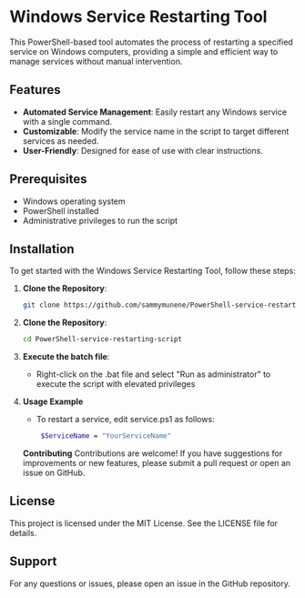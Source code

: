 # Windows Service Restarting Tool

This PowerShell-based tool automates the process of restarting a specified service on Windows computers, providing a simple and efficient way to manage services without manual intervention.

## Features

- **Automated Service Management**: Easily restart any Windows service with a single command.
- **Customizable**: Modify the service name in the script to target different services as needed.
- **User-Friendly**: Designed for ease of use with clear instructions.

## Prerequisites

- Windows operating system
- PowerShell installed
- Administrative privileges to run the script

## Installation

To get started with the Windows Service Restarting Tool, follow these steps:

1. **Clone the Repository**:
   ```bash
   git clone https://github.com/sammymunene/PowerShell-service-restarting-script
   ```

2. **Clone the Repository**:
   ```bash
   cd PowerShell-service-restarting-script
   ```

3. **Execute the batch file**:
   -  Right-click on the .bat file and select "Run as administrator" to execute the script with elevated privileges
     
4. **Usage Example**
   - To restart a service, edit service.ps1 as follows:
     
     ```bash
      $ServiceName = "YourServiceName"
     ```
   **Contributing**
    Contributions are welcome! If you have suggestions for improvements or new features, please submit a pull request or open an issue on GitHub.

## License
  This project is licensed under the MIT License. See the LICENSE file for details.

## Support
  For any questions or issues, please open an issue in the GitHub repository.




















